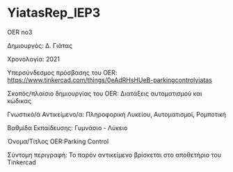 # YiatasRep_IEP3
OER no3

Δημιουργός: Δ. Γιάτας

Χρονολογία: 2021

Υπερσύνδεσμος πρόσβασης του OER: https://www.tinkercad.com/things/0eAdRHsHUeB-parkingcontrolyiatas

Σκοπός/πλαίσιο δημιουργίας του OER: Διατάξεις αυτοματισμού και κώδικας 

Γνωστικό/ά Αντικείμενο/α: Πληροφορική Λυκείου, Αυτοματισμοί, Ρομποτική

Βαθμίδα Εκπαίδευσης: Γυμνάσιο - Λύκειο

Όνομα/Τίτλος OER:Parking Control

Σύντομη περιγραφή: Το παρόν αντικείμενο βρίσκεται στο αποθετήριο του Tinkercad

